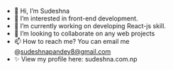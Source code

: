 - 👋 Hi, I’m Sudeshna 
- 👀 I’m interested in front-end development.
- 🌱 I’m currently working on developing React-js skill.
- 💞️ I’m looking to collaborate on any web projects
- 📫 How to reach me? You can email me @sudeshnapandey8@gmail.com
- ✨ View my profile here: sudeshna.com.np

<!---
sudeshna-22/sudeshna-22 is a ✨ special ✨ repository because its `README.md` (this file) appears on your GitHub profile.
You can click the Preview link to take a look at your changes.
--->
